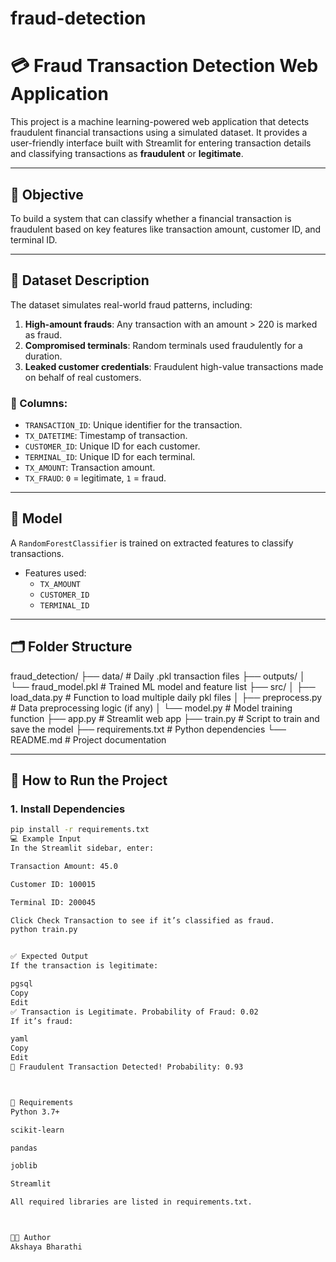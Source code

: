 # fraud-detection

# 💳 Fraud Transaction Detection Web Application

This project is a machine learning-powered web application that detects fraudulent financial transactions using a simulated dataset. It provides a user-friendly interface built with Streamlit for entering transaction details and classifying transactions as **fraudulent** or **legitimate**.

---

## 📌 Objective

To build a system that can classify whether a financial transaction is fraudulent based on key features like transaction amount, customer ID, and terminal ID.

---

## 📁 Dataset Description

The dataset simulates real-world fraud patterns, including:

1. **High-amount frauds**: Any transaction with an amount > 220 is marked as fraud.
2. **Compromised terminals**: Random terminals used fraudulently for a duration.
3. **Leaked customer credentials**: Fraudulent high-value transactions made on behalf of real customers.

### 📄 Columns:

- `TRANSACTION_ID`: Unique identifier for the transaction.
- `TX_DATETIME`: Timestamp of transaction.
- `CUSTOMER_ID`: Unique ID for each customer.
- `TERMINAL_ID`: Unique ID for each terminal.
- `TX_AMOUNT`: Transaction amount.
- `TX_FRAUD`: `0` = legitimate, `1` = fraud.

---

## 🧠 Model

A `RandomForestClassifier` is trained on extracted features to classify transactions.

- Features used:
  - `TX_AMOUNT`
  - `CUSTOMER_ID`
  - `TERMINAL_ID`

---

## 🗂️ Folder Structure

fraud_detection/
├── data/ # Daily .pkl transaction files
├── outputs/
│ └── fraud_model.pkl # Trained ML model and feature list
├── src/
│ ├── load_data.py # Function to load multiple daily pkl files
│ ├── preprocess.py # Data preprocessing logic (if any)
│ └── model.py # Model training function
├── app.py # Streamlit web app
├── train.py # Script to train and save the model
├── requirements.txt # Python dependencies
└── README.md # Project documentation



---

## 🚀 How to Run the Project

### 1. Install Dependencies

```bash
pip install -r requirements.txt
💻 Example Input
In the Streamlit sidebar, enter:

Transaction Amount: 45.0

Customer ID: 100015

Terminal ID: 200045

Click Check Transaction to see if it’s classified as fraud.
python train.py


✅ Expected Output
If the transaction is legitimate:

pgsql
Copy
Edit
✅ Transaction is Legitimate. Probability of Fraud: 0.02
If it’s fraud:

yaml
Copy
Edit
🚨 Fraudulent Transaction Detected! Probability: 0.93



🧪 Requirements
Python 3.7+

scikit-learn

pandas

joblib

Streamlit

All required libraries are listed in requirements.txt.



👩‍💻 Author
Akshaya Bharathi






